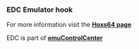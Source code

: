 ### EDC Emulator hook

For more information visit the [**Hoxs64 page**](https://github.com/PhoenixInteractiveNL/edc-masterhook/wiki/Emulator-hoxs64#menu)

EDC is part of [**emuControlCenter**](https://github.com/PhoenixInteractiveNL/emuControlCenter/wiki)

